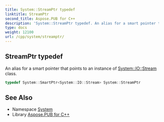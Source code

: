 ```yaml
---
title: System::StreamPtr typedef
linktitle: StreamPtr
second_title: Aspose.PUB for C++
description: 'System::StreamPtr typedef. An alias for a smart pointer that points to an instance of System::IO::Stream class in C++.'
type: docs
weight: 12100
url: /cpp/system/streamptr/
---
```

## StreamPtr typedef


An alias for a smart pointer that points to an instance of [System::IO::Stream](../../system.io/stream/) class.

```cpp
typedef System::SmartPtr<System::IO::Stream> System::StreamPtr
```

## See Also

* Namespace [System](../)
* Library [Aspose.PUB for C++](../../)
